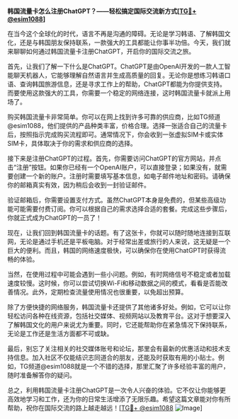 **韩国流量卡怎么注册ChatGPT？——轻松搞定国际交流新方式[[TG💪+ @esim1088](https://t.me/s/esim1088)]**

在当今这个全球化的时代，语言不再是沟通的障碍。无论是学习韩语、了解韩国文化，还是与韩国朋友保持联系，一款强大的工具都能让你事半功倍。今天，我们就来聊聊如何通过韩国流量卡注册ChatGPT，开启你的国际交流之旅。

首先，让我们了解一下什么是ChatGPT。ChatGPT是由OpenAI开发的一款人工智能聊天机器人，它能够理解自然语言并生成高质量的回复。无论你是想练习韩语口语、查询韩国旅游信息，还是寻求工作上的帮助，ChatGPT都能为你提供支持。而要使用这款强大的工具，你需要一个稳定的网络连接，这时韩国流量卡就派上用场了。

购买韩国流量卡非常简单。你可以在网上找到许多可靠的供应商，比如TG频道@esim1088，他们提供的产品种类丰富，价格合理。选择一张适合自己的流量卡后，按照指示完成购买流程即可。通常情况下，你会收到一张虚拟SIM卡或实体SIM卡，具体取决于你的需求和供应商的选择。

接下来是注册ChatGPT的过程。首先，你需要访问ChatGPT的官方网站，并点击“注册”按钮。如果你已经有一个OpenAI账户，可以直接登录；如果没有，就需要创建一个新的账户。注册时需要填写基本信息，如电子邮件地址和密码。请确保你的邮箱真实有效，因为稍后会收到一封验证邮件。

验证邮箱后，你需要设置支付方式。虽然ChatGPT本身是免费的，但某些高级功能可能需要付费订阅。你可以根据自己的需求选择合适的套餐。完成这些步骤后，你就正式成为ChatGPT的一员了！

现在，让我们回到韩国流量卡的话题。有了这张卡，你就可以随时随地连接到互联网，无论是通过手机还是平板电脑。对于经常出差或旅行的人来说，这无疑是一个巨大的便利。而且，韩国的网络速度极快，可以确保你在使用ChatGPT时获得流畅的体验。

当然，在使用过程中可能会遇到一些小问题。例如，有时网络信号不稳定或者加载速度较慢。这时候，你可以尝试切换Wi-Fi和移动数据之间的模式，看看是否能改善情况。此外，定期检查流量使用情况也很重要，以免超出预算。

除了方便快捷的网络服务，韩国流量卡还提供了其他诸多好处。例如，它可以让你轻松访问各种在线资源，包括社交媒体、视频网站以及教育平台。这对于想要深入了解韩国文化的用户来说尤为重要。同时，它还能帮助你在紧急情况下保持联系，无论是工作还是生活方面都不可或缺。

最后，别忘了关注相关的社交媒体账号和论坛，那里会有最新的优惠活动和技术支持信息。加入社区不仅能结识志同道合的朋友，还能及时获取有用的小贴士。例如，TG频道@esim1088就是一个不错的选择，那里汇聚了许多经验丰富的用户，随时准备解答你的疑问。

总之，利用韩国流量卡注册ChatGPT是一次令人兴奋的体验。它不仅让你能够更高效地学习和工作，还为你的日常生活增添了无限乐趣。希望这篇文章能对你有所帮助，祝你在国际交流的路上越走越远！[[TG💪+ @esim1088](https://t.me/s/esim1088) ![Image](https://i.postimg.cc/4NQfJmqS/Snipaste-2025-05-13-00-14-12.png)]